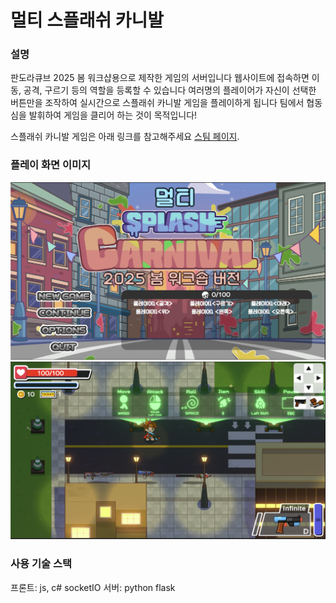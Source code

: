 # 멀티 스플래쉬 카니발

### 설명
판도라큐브 2025 봄 워크샵용으로 제작한 게임의 서버입니다
웹사이트에 접속하면 이동, 공격, 구르기 등의 역할을 등록할 수 있습니다
여러명의 플레이어가 자신이 선택한 버튼만을 조작하여 실시간으로 스플래쉬 카니발 게임을 플레이하게 됩니다
팀에서 협동심을 발휘하여 게임을 클리어 하는 것이 목적입니다!

스플래쉬 카니발 게임은 아래 링크를 참고해주세요
[스팀 페이지](https://store.steampowered.com/app/2870950/Splash_Carnival/).

### 플레이 화면 이미지
![image1](./other/game1.png)
![image2](./other/game2.png)


### 사용 기술 스택
프론트: js, c# socketIO
서버: python flask
